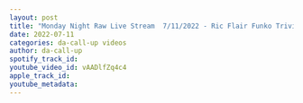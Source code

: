 ```yaml
---
layout: post
title: "Monday Night Raw Live Stream  7/11/2022 - Ric Flair Funko Trivia Prize, Plus Brock is Back on Raw"
date: 2022-07-11
categories: da-call-up videos
author: da-call-up
spotify_track_id: 
youtube_video_id: vAADlfZq4c4
apple_track_id: 
youtube_metadata: 
---
```

